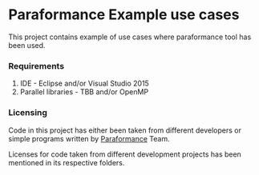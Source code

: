 # Paraformance Example use cases
This project contains example of use cases where paraformance tool has been used.

### Requirements
1. IDE - Eclipse and/or Visual Studio 2015
2. Parallel libraries - TBB and/or OpenMP

### Licensing
Code in this project has either been taken from different developers or simple programs written by [Paraformance](https://www.paraformance.com) Team.

Licenses for code taken from different development projects has been mentioned in its respective folders.
